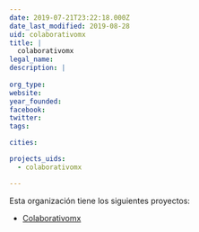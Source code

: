 ```yaml
---
date: 2019-07-21T23:22:18.000Z
date_last_modified: 2019-08-28
uid: colaborativomx
title: |
  colaborativomx
legal_name: 
description: |
  
org_type: 
website: 
year_founded: 
facebook: 
twitter: 
tags:

cities: 

projects_uids:
  - colaborativomx

---
```


Esta organización tiene los siguientes proyectos:

- [Colaborativomx](/proyectos/colaborativomx)
